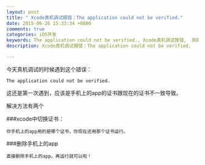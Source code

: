 ```yaml
---
layout: post
title: " Xcode真机调试报错：The application could not be verified."
date: 2015-06-26 15:33:34 +0800
comments: true
categories: iOS开发
keywords: The application could not be verified., Xcode真机调试报错,  刚刚在线
description: Xcode真机调试报错：The application could not be verified.

---
```


 今天真机调试的时候遇到这个错误：
 
 	The application could not be verified.
 	
 这还是第一次遇到，应该是手机上的app的证书跟现在的证书不一致导致。
 
 解决方法有两个
 
 
 ###xcode中切换证书：
 
 
 
 	你手机上的app用的是哪个证书，你现在还用那个证书运行。
 
 
 
 ###删除手机上的app
 
 
	直接删除手机上的app，再运行就可以啦！